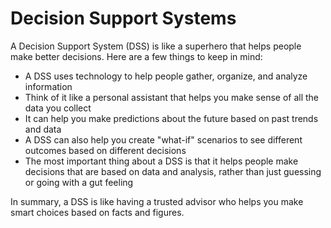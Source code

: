 # Decision Support Systems

A Decision Support System (DSS) is like a superhero that helps people make better decisions. Here are a few things to keep in mind:

* A DSS uses technology to help people gather, organize, and analyze information
* Think of it like a personal assistant that helps you make sense of all the data you collect
* It can help you make predictions about the future based on past trends and data
* A DSS can also help you create "what-if" scenarios to see different outcomes based on different decisions
* The most important thing about a DSS is that it helps people make decisions that are based on data and analysis, rather than just guessing or going with a gut feeling

In summary, a DSS is like having a trusted advisor who helps you make smart choices based on facts and figures.
